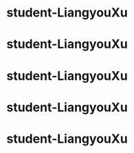 # student-LiangyouXu
# student-LiangyouXu
# student-LiangyouXu
# student-LiangyouXu
# student-LiangyouXu
